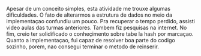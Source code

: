 Apesar de um conceito simples, esta atividade me trouxe algumas dificuldades. O fato de alterarmos a estrutura de dados no meio da implementaçao confundiu um pouco.
Pra recuperar o tempo perdido, assisti video aulas das turmas anteriores. Tambem fiz pesquisas na internet. No fim, creio ter solidificado o conheçimento sobre tabe
la hash por marcaçao. Quanto a implementaçao, fui capaz de resolver boa parte do codigo sozinho, porem, nao consegui terminar o metodo de reinserir.  
